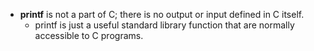 - **printf** is not a part of C; there is no output or input defined in C itself.
  - printf is just a useful standard library function that are normally accessible to C programs.